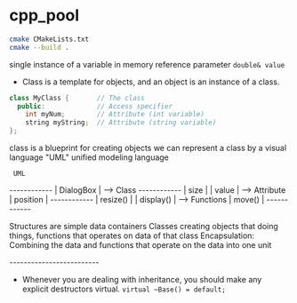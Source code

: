 # cpp_pool

```sh
cmake CMakeLists.txt
cmake --build .
```

single instance of a variable in memory
reference parameter `double& value`



* Class is a template for objects, and an object is an instance of a class.

```cpp
class MyClass {       // The class
  public:             // Access specifier
    int myNum;        // Attribute (int variable)
    string myString;  // Attribute (string variable)
};
```

class is a blueprint for creating objects
we can represent a class by a visual language "UML" unified modeling language

     UML
*------------*
| DialogBox  | --> Class
*------------*
| size       | 
| value      | --> Attribute
| position   |
*------------*
| resize()   |
| display()  | --> Functions
| move()     |
*------------*

Structures are simple data containers
Classes creating objects that doing things, functions that operates on data of that class
Encapsulation:
    Combining the data and functions that operate on the data into one unit


*-------------------------*

* Whenever you are dealing with inheritance, you should make any explicit destructors virtual. `virtual ~Base() = default;`
